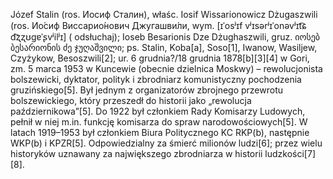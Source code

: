 Józef Stalin (ros. Иосиф Сталин), właśc. Iosif Wissarionowicz Dżugaszwili (ros. Ио́сиф Виссарио́нович Джугашви́ли, wym. [ɪˈosʲɪf vʲɪsərʲɪˈonəvʲɪt͡ɕ d͡ʐʐʊɡɐˈʂvʲilʲɪ] ( odsłuchaj); Ioseb Besarionis Dze Dżughaszwili, gruz. იოსებ ბესარიონის ძე ჯუღაშვილი; ps. Stalin, Koba[a], Soso[1], Iwanow, Wasiljew, Czyżykow, Besoszwili[2]; ur. 6 grudnia?/18 grudnia 1878[b][3][4] w Gori, zm. 5 marca 1953 w Kuncewie (obecnie dzielnica Moskwy) – rewolucjonista bolszewicki, dyktator, polityk i zbrodniarz komunistyczny pochodzenia gruzińskiego[5]. Był jednym z organizatorów zbrojnego przewrotu bolszewickiego, który przeszedł do historii jako „rewolucja październikowa”[5]. Do 1922 był członkiem Rady Komisarzy Ludowych, pełnił w niej m.in. funkcję komisarza do spraw narodowościowych[5]. W latach 1919–1953 był członkiem Biura Politycznego KC RKP(b), następnie WKP(b) i KPZR[5]. Odpowiedzialny za śmierć milionów ludzi[6]; przez wielu historyków uznawany za największego zbrodniarza w historii ludzkości[7][8]. 

